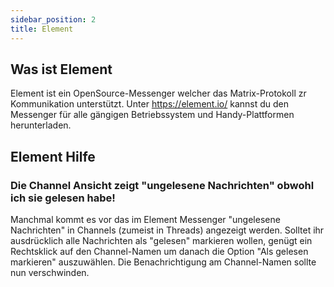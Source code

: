 ```yaml
---
sidebar_position: 2
title: Element
---
```


## Was ist Element

Element ist ein OpenSource-Messenger welcher das Matrix-Protokoll zr Kommunikation unterstützt. Unter https://element.io/ kannst du den Messenger für alle gängigen Betriebssystem und Handy-Plattformen herunterladen.

## Element Hilfe

### Die Channel Ansicht zeigt "ungelesene Nachrichten" obwohl ich sie gelesen habe!

Manchmal kommt es vor das im Element Messenger "ungelesene Nachrichten" in Channels (zumeist in Threads) angezeigt werden. Solltet ihr ausdrücklich alle Nachrichten als "gelesen" markieren wollen, genügt ein Rechtsklick auf den Channel-Namen um danach die Option "Als gelesen markieren" auszuwählen. Die Benachrichtigung am Channel-Namen sollte nun verschwinden.